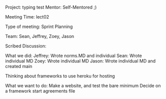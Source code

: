 Project: typing test
Mentor: Self-Mentored ;)

Meeting Time: lect02

Type of meeting: Sprint Planning

Team: 
Sean, Jeffrey, Zoey, Jason

Scribed Discussion:

What we did:
Jeffrey: Wrote norms.MD and individual
Sean: Wrote individual MD
Zoey: Wrote individual MD
Jason: Wrote individual MD and created main

Thinking about frameworks to use
heroku for hosting

What we want to do:
Make a website, and test the bare minimum
Decide on a framework
start agreements file
